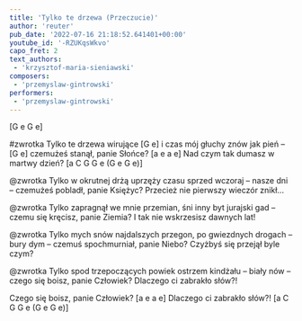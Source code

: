 ```yaml
---
title: 'Tylko te drzewa (Przeczucie)'
author: 'reuter'
pub_date: '2022-07-16 21:18:52.641401+00:00'
youtube_id: '-RZUKqsWkvo'
capo_fret: 2
text_authors:
 - 'krzysztof-maria-sieniawski'
composers:
 - 'przemyslaw-gintrowski'
performers:
 - 'przemyslaw-gintrowski'
---
```


[G e G e]

#zwrotka
Tylko te drzewa wirujące [G e]
i czas mój głuchy znów jak pień – [G e]
czemużeś stanął, panie Słońce? [a e a e]
Nad czym tak dumasz w martwy dzień? [a C G G e (G e G e)]

@zwrotka
Tylko w okrutnej drżą uprzęży
czasu sprzed wczoraj – nasze dni –
czemużeś pobladł, panie Księżyc?
Przecież nie pierwszy wieczór znikł...

@zwrotka
Tylko zapragnął we mnie przemian,
śni inny byt jurajski gad –
czemu się kręcisz, panie Ziemia?
I tak nie wskrzesisz dawnych lat!

@zwrotka
Tylko mych snów najdalszych przegon,
po gwiezdnych drogach – bury dym –
czemuś spochmurniał, panie Niebo?
Czyżbyś się przejął byle czym?

@zwrotka
Tylko spod trzepoczących powiek
ostrzem kindżału – biały nów –
czego się boisz, panie Człowiek?
Dlaczego ci zabrakło słów?!

Czego się boisz, panie Człowiek? [a e a e]
Dlaczego ci zabrakło słów?! [a C G G e (G e G e)]